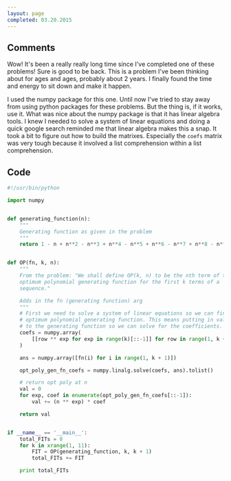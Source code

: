 ```yaml
---
layout: page
completed: 03.20.2015
---
```


## Comments

Wow! It's been a really really long time since I've completed one of these
problems! Sure is good to be back. This is a problem I've been thinking about
for ages and ages, probably about 2 years. I finally found the time and energy
to sit down and make it happen.

I used the numpy package for this one. Until now I've tried to stay away from
using python packages for these problems. But the thing is, if it works, use
it. What was nice about the numpy package is that it has linear algebra tools.
I knew I needed to solve a system of linear equations and doing a quick google
search reminded me that linear algebra makes this a snap. It took a bit to
figure out how to build the matrixes. Especially the `coefs` matrix was very
tough because it involved a list comprehension within a list comprehension.

## Code

```python
#!/usr/bin/python

import numpy


def generating_function(n):
    """
    Generating function as given in the problem
    """
    return 1 - n + n**2 - n**3 + n**4 - n**5 + n**6 - n**7 + n**8 - n**9 + n**10


def OP(fn, k, n):
    """
    From the problem: "We shall define OP(k, n) to be the nth term of the
    optimum polynomial generating function for the first k terms of a
    sequence."

    Adds in the fn (generating function) arg
    """
    # First we need to solve a system of linear equations so we can find the
    # optimum polynomial generating function. This means putting in values of n
    # to the generating function so we can solve for the coefficients.
    coefs = numpy.array(
        [[row ** exp for exp in range(k)[::-1]] for row in range(1, k + 1)]
    )

    ans = numpy.array([fn(i) for i in range(1, k + 1)])

    opt_poly_gen_fn_coefs = numpy.linalg.solve(coefs, ans).tolist()

    # return opt poly at n
    val = 0
    for exp, coef in enumerate(opt_poly_gen_fn_coefs[::-1]):
        val += (n ** exp) * coef

    return val


if __name__ == '__main__':
    total_FITs = 0
    for k in xrange(1, 11):
        FIT = OP(generating_function, k, k + 1)
        total_FITs += FIT

    print total_FITs
```
